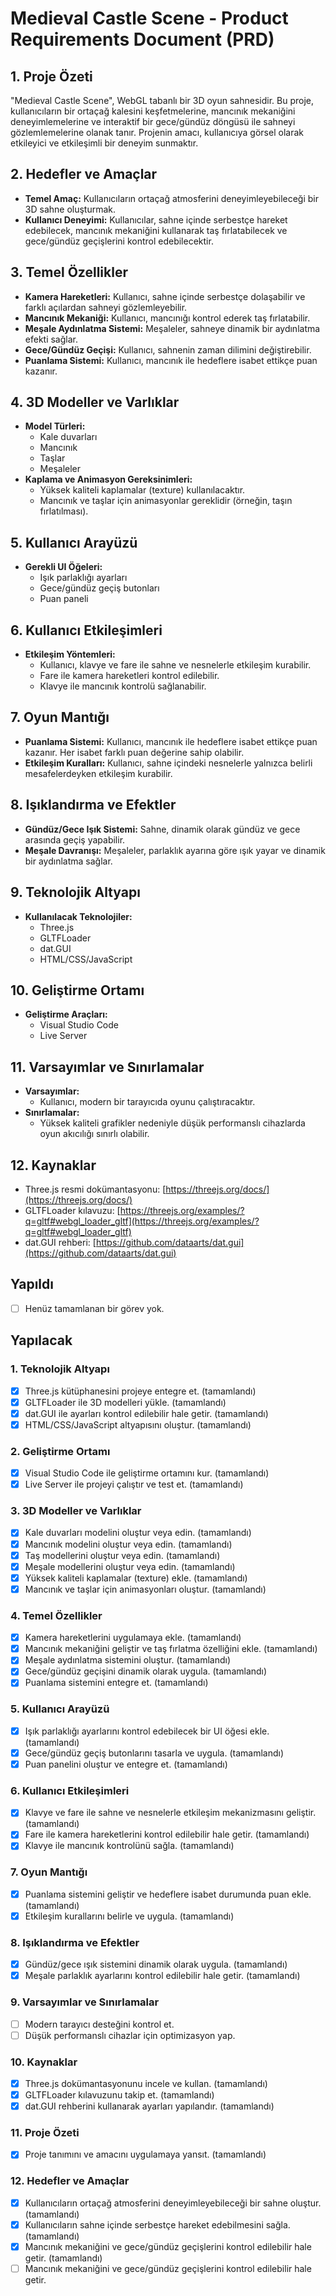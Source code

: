 # Medieval Castle Scene - Product Requirements Document (PRD)

## 1. Proje Özeti
"Medieval Castle Scene", WebGL tabanlı bir 3D oyun sahnesidir. Bu proje, kullanıcıların bir ortaçağ kalesini keşfetmelerine, mancınık mekaniğini deneyimlemelerine ve interaktif bir gece/gündüz döngüsü ile sahneyi gözlemlemelerine olanak tanır. Projenin amacı, kullanıcıya görsel olarak etkileyici ve etkileşimli bir deneyim sunmaktır.

## 2. Hedefler ve Amaçlar
- **Temel Amaç:** Kullanıcıların ortaçağ atmosferini deneyimleyebileceği bir 3D sahne oluşturmak.
- **Kullanıcı Deneyimi:** Kullanıcılar, sahne içinde serbestçe hareket edebilecek, mancınık mekaniğini kullanarak taş fırlatabilecek ve gece/gündüz geçişlerini kontrol edebilecektir.

## 3. Temel Özellikler
- **Kamera Hareketleri:** Kullanıcı, sahne içinde serbestçe dolaşabilir ve farklı açılardan sahneyi gözlemleyebilir.
- **Mancınık Mekaniği:** Kullanıcı, mancınığı kontrol ederek taş fırlatabilir.
- **Meşale Aydınlatma Sistemi:** Meşaleler, sahneye dinamik bir aydınlatma efekti sağlar.
- **Gece/Gündüz Geçişi:** Kullanıcı, sahnenin zaman dilimini değiştirebilir.
- **Puanlama Sistemi:** Kullanıcı, mancınık ile hedeflere isabet ettikçe puan kazanır.

## 4. 3D Modeller ve Varlıklar
- **Model Türleri:**
  - Kale duvarları
  - Mancınık
  - Taşlar
  - Meşaleler
- **Kaplama ve Animasyon Gereksinimleri:**
  - Yüksek kaliteli kaplamalar (texture) kullanılacaktır.
  - Mancınık ve taşlar için animasyonlar gereklidir (örneğin, taşın fırlatılması).

## 5. Kullanıcı Arayüzü
- **Gerekli UI Öğeleri:**
  - Işık parlaklığı ayarları
  - Gece/gündüz geçiş butonları
  - Puan paneli

## 6. Kullanıcı Etkileşimleri
- **Etkileşim Yöntemleri:**
  - Kullanıcı, klavye ve fare ile sahne ve nesnelerle etkileşim kurabilir.
  - Fare ile kamera hareketleri kontrol edilebilir.
  - Klavye ile mancınık kontrolü sağlanabilir.

## 7. Oyun Mantığı
- **Puanlama Sistemi:** Kullanıcı, mancınık ile hedeflere isabet ettikçe puan kazanır. Her isabet farklı puan değerine sahip olabilir.
- **Etkileşim Kuralları:** Kullanıcı, sahne içindeki nesnelerle yalnızca belirli mesafelerdeyken etkileşim kurabilir.

## 8. Işıklandırma ve Efektler
- **Gündüz/Gece Işık Sistemi:** Sahne, dinamik olarak gündüz ve gece arasında geçiş yapabilir.
- **Meşale Davranışı:** Meşaleler, parlaklık ayarına göre ışık yayar ve dinamik bir aydınlatma sağlar.

## 9. Teknolojik Altyapı
- **Kullanılacak Teknolojiler:**
  - Three.js
  - GLTFLoader
  - dat.GUI
  - HTML/CSS/JavaScript

## 10. Geliştirme Ortamı
- **Geliştirme Araçları:**
  - Visual Studio Code
  - Live Server

## 11. Varsayımlar ve Sınırlamalar
- **Varsayımlar:**
  - Kullanıcı, modern bir tarayıcıda oyunu çalıştıracaktır.
- **Sınırlamalar:**
  - Yüksek kaliteli grafikler nedeniyle düşük performanslı cihazlarda oyun akıcılığı sınırlı olabilir.

## 12. Kaynaklar
- Three.js resmi dokümantasyonu: [https://threejs.org/docs/](https://threejs.org/docs/)
- GLTFLoader kılavuzu: [https://threejs.org/examples/?q=gltf#webgl_loader_gltf](https://threejs.org/examples/?q=gltf#webgl_loader_gltf)
- dat.GUI rehberi: [https://github.com/dataarts/dat.gui](https://github.com/dataarts/dat.gui)

## Yapıldı
- [ ] Henüz tamamlanan bir görev yok.

## Yapılacak
### 1. Teknolojik Altyapı
- [x] Three.js kütüphanesini projeye entegre et. (tamamlandı)
- [x] GLTFLoader ile 3D modelleri yükle. (tamamlandı)
- [x] dat.GUI ile ayarları kontrol edilebilir hale getir. (tamamlandı)
- [x] HTML/CSS/JavaScript altyapısını oluştur. (tamamlandı)

### 2. Geliştirme Ortamı
- [x] Visual Studio Code ile geliştirme ortamını kur. (tamamlandı)
- [x] Live Server ile projeyi çalıştır ve test et. (tamamlandı)

### 3. 3D Modeller ve Varlıklar
- [x] Kale duvarları modelini oluştur veya edin. (tamamlandı)
- [x] Mancınık modelini oluştur veya edin. (tamamlandı)
- [x] Taş modellerini oluştur veya edin. (tamamlandı)
- [x] Meşale modellerini oluştur veya edin. (tamamlandı)
- [x] Yüksek kaliteli kaplamalar (texture) ekle. (tamamlandı)
- [x] Mancınık ve taşlar için animasyonları oluştur. (tamamlandı)

### 4. Temel Özellikler
- [x] Kamera hareketlerini uygulamaya ekle. (tamamlandı)
- [x] Mancınık mekaniğini geliştir ve taş fırlatma özelliğini ekle. (tamamlandı)
- [x] Meşale aydınlatma sistemini oluştur. (tamamlandı)
- [x] Gece/gündüz geçişini dinamik olarak uygula. (tamamlandı)
- [x] Puanlama sistemini entegre et. (tamamlandı)

### 5. Kullanıcı Arayüzü
- [x] Işık parlaklığı ayarlarını kontrol edebilecek bir UI öğesi ekle. (tamamlandı)
- [x] Gece/gündüz geçiş butonlarını tasarla ve uygula. (tamamlandı)
- [x] Puan panelini oluştur ve entegre et. (tamamlandı)

### 6. Kullanıcı Etkileşimleri
- [x] Klavye ve fare ile sahne ve nesnelerle etkileşim mekanizmasını geliştir. (tamamlandı)
- [x] Fare ile kamera hareketlerini kontrol edilebilir hale getir. (tamamlandı)
- [x] Klavye ile mancınık kontrolünü sağla. (tamamlandı)

### 7. Oyun Mantığı
- [x] Puanlama sistemini geliştir ve hedeflere isabet durumunda puan ekle. (tamamlandı)
- [x] Etkileşim kurallarını belirle ve uygula. (tamamlandı)

### 8. Işıklandırma ve Efektler
- [x] Gündüz/gece ışık sistemini dinamik olarak uygula. (tamamlandı)
- [x] Meşale parlaklık ayarlarını kontrol edilebilir hale getir. (tamamlandı)

### 9. Varsayımlar ve Sınırlamalar
- [ ] Modern tarayıcı desteğini kontrol et.
- [ ] Düşük performanslı cihazlar için optimizasyon yap.

### 10. Kaynaklar
- [x] Three.js dokümantasyonunu incele ve kullan. (tamamlandı)
- [x] GLTFLoader kılavuzunu takip et. (tamamlandı)
- [x] dat.GUI rehberini kullanarak ayarları yapılandır. (tamamlandı)

### 11. Proje Özeti
- [x] Proje tanımını ve amacını uygulamaya yansıt. (tamamlandı)

### 12. Hedefler ve Amaçlar
- [x] Kullanıcıların ortaçağ atmosferini deneyimleyebileceği bir sahne oluştur. (tamamlandı)
- [x] Kullanıcıların sahne içinde serbestçe hareket edebilmesini sağla. (tamamlandı)
- [x] Mancınık mekaniğini ve gece/gündüz geçişlerini kontrol edilebilir hale getir. (tamamlandı)
- [ ] Mancınık mekaniğini ve gece/gündüz geçişlerini kontrol edilebilir hale getir.
